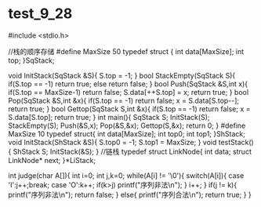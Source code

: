 # test_9_28
#include <stdio.h>

//栈的顺序存储
#define MaxSize 50
typedef struct {
	int data[MaxSize];
	int top;
}SqStack;

void InitStack(SqStack &S){
	S.top = -1;
}
bool StackEmpty(SqStack S){
	if(S.top == -1)
		return true;
	else
		return false;
}
bool Push(SqStack &S,int x){
	if(S.top == MaxSize-1)
		return false;
	S.data[++S.top] = x;
	return true;
}
bool Pop(SqStack &S,int &x){
	if(S.top == -1)
		return false;
	x = S.data[S.top--];
	return true;
}
bool Gettop(SqStack S,int &x){
	if(S.top == -1)
		return false;
	x = S.data[S.top];
	return true;
}
int main(){
	SqStack S;
	InitStack(S);
	StackEmpty(S);
	Push(&S,x);
	Pop(&S,&x);
	Gettop(S,&x);
	return 0;
}
#define MaxSize 10
typedef struct{
	int data[MaxSize];
	int top0;
	int top1;
}ShStack;
void InitStack(ShStack &S){
	S.top0 = -1;
	S.top1 = MaxSize;
}
void testStack(){
	ShStack S;
	InitStack(&S);
}
//链栈
typedef struct LinkNode{
	int data;
	struct LinkNode* next;
}*LiStack;

int judge(char A[]){
	int i=0;
	int j,k=0;
	while(A[i] != '\0'){
		switch(A[i]){
			case 'I':j++;break;
			case 'O':k++;
				if(k>j)
					printf("序列非法\n");
		}
		i++;
	}
	if(j != k){
		printf("序列非法\n");
	    return false;
	}
	else{
		printf("序列合法\n");
		return true;
	}
}
